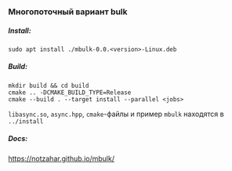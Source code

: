 ### Многопоточный вариант bulk

##### Install:
```
sudo apt install ./mbulk-0.0.<version>-Linux.deb
```

##### Build:
```
mkdir build && cd build
cmake .. -DCMAKE_BUILD_TYPE=Release
cmake --build . --target install --parallel <jobs>
```
`libasync.so`, `async.hpp`, `cmake`-файлы и пример `mbulk` находятся в `../install`

##### Docs:
https://notzahar.github.io/mbulk/
